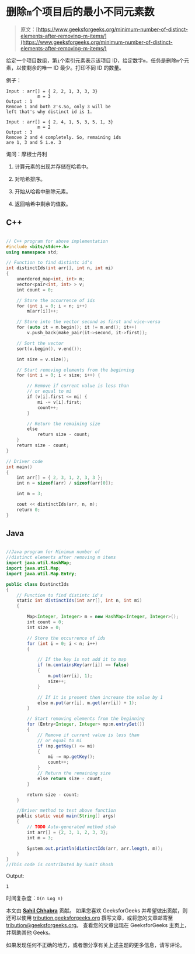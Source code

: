 # 删除`m`个项目后的最小不同元素数

> 原文：[https://www.geeksforgeeks.org/minimum-number-of-distinct-elements-after-removing-m-items/](https://www.geeksforgeeks.org/minimum-number-of-distinct-elements-after-removing-m-items/)

给定一个项目数组，第`i`个索引元素表示该项目 ID，给定数字`m`，任务是删除`m`个元素，以使剩余的唯一 ID 最少。打印不同 ID 的数量。

例子：

```
Input : arr[] = { 2, 2, 1, 3, 3, 3} 
            m = 3
Output : 1
Remove 1 and both 2's.So, only 3 will be 
left that's why distinct id is 1.

Input : arr[] = { 2, 4, 1, 5, 3, 5, 1, 3} 
            m = 2
Output : 3
Remove 2 and 4 completely. So, remaining ids 
are 1, 3 and 5 i.e. 3

```

询问：摩根士丹利

1.  计算元素的出现并存储在哈希中。

2.  对哈希排序。

3.  开始从哈希中删除元素。

4.  返回哈希中剩余的值数。

## C++

```cpp

// C++ program for above implementation 
#include <bits/stdc++.h> 
using namespace std; 

// Function to find distintc id's 
int distinctIds(int arr[], int n, int mi) 
{ 
    unordered_map<int, int> m; 
    vector<pair<int, int> > v; 
    int count = 0; 

    // Store the occurrence of ids 
    for (int i = 0; i < n; i++) 
        m[arr[i]]++; 

    // Store into the vector second as first and vice-versa 
    for (auto it = m.begin(); it != m.end(); it++) 
        v.push_back(make_pair(it->second, it->first)); 

    // Sort the vector 
    sort(v.begin(), v.end()); 

    int size = v.size(); 

    // Start removing elements from the beginning 
    for (int i = 0; i < size; i++) { 

        // Remove if current value is less than  
        // or equal to mi 
        if (v[i].first <= mi) { 
            mi -= v[i].first; 
            count++; 
        } 

        // Return the remaining size 
        else
            return size - count; 
    } 
    return size - count; 
} 

// Driver code 
int main() 
{ 
    int arr[] = { 2, 3, 1, 2, 3, 3 }; 
    int n = sizeof(arr) / sizeof(arr[0]); 

    int m = 3; 

    cout << distinctIds(arr, n, m); 
    return 0; 
} 

```

## Java

```java

//Java program for Minimum number of 
//distinct elements after removing m items 
import java.util.HashMap; 
import java.util.Map; 
import java.util.Map.Entry; 

public class DistinctIds 
{ 
    // Function to find distintc id's 
    static int distinctIds(int arr[], int n, int mi) 
    { 

        Map<Integer, Integer> m = new HashMap<Integer, Integer>(); 
        int count = 0; 
        int size = 0; 

        // Store the occurrence of ids 
        for (int i = 0; i < n; i++) 
        { 

            // If the key is not add it to map 
            if (m.containsKey(arr[i]) == false) 
            { 
                m.put(arr[i], 1); 
                size++; 
            } 

            // If it is present then increase the value by 1 
            else m.put(arr[i], m.get(arr[i]) + 1); 
        } 

        // Start removing elements from the beginning 
        for (Entry<Integer, Integer> mp:m.entrySet()) 
        { 
            // Remove if current value is less than 
            // or equal to mi 
            if (mp.getKey() <= mi) 
            { 
                mi -= mp.getKey(); 
                count++; 
            } 
            // Return the remaining size 
            else return size - count; 
        } 

        return size - count; 
    } 

    //Driver method to test above function 
    public static void main(String[] args) 
    { 
        // TODO Auto-generated method stub 
        int arr[] = {2, 3, 1, 2, 3, 3}; 
        int m = 3; 

        System.out.println(distinctIds(arr, arr.length, m)); 
    } 
} 
//This code is contributed by Sumit Ghosh 

```

Output:

```
1

```

时间复杂度：`O(n Log n)`

本文由 [**Sahil Chhabra**](https://www.facebook.com/sahil.chhabra.965) 贡献。 如果您喜欢 GeeksforGeeks 并希望做出贡献，则还可以使用 [tribution.geeksforgeeks.org](http://www.contribute.geeksforgeeks.org) 撰写文章，或将您的文章邮寄至 tribution@geeksforgeeks.org。 查看您的文章出现在 GeeksforGeeks 主页上，并帮助其他 Geeks。

如果发现任何不正确的地方，或者想分享有关上述主题的更多信息，请写评论。

